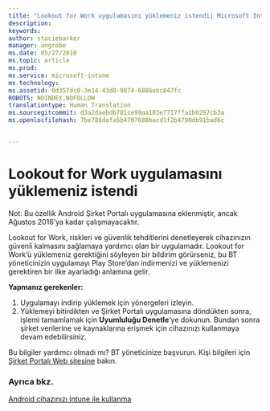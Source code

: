 ```yaml
---
title: "Lookout for Work uygulamasını yüklemeniz istendi| Microsoft Intune"
description: 
keywords: 
author: staciebarker
manager: angrobe
ms.date: 05/27/2016
ms.topic: article
ms.prod: 
ms.service: microsoft-intune
ms.technology: 
ms.assetid: 0d357dc0-3e14-43d0-9874-6886ebc847fc
ROBOTS: NOINDEX,NOFOLLOW
translationtype: Human Translation
ms.sourcegitcommit: d3a2daebdb781ce99aa103e7717ffa1b0297cb3a
ms.openlocfilehash: 7be786dafa5b4707688bacd1f2b4790db91bad6c


---
```


# Lookout for Work uygulamasını yüklemeniz istendi
Not: Bu özellik Android Şirket Portalı uygulamasına eklenmiştir, ancak Ağustos 2016’ya kadar çalışmayacaktır.

Lookout for Work, riskleri ve güvenlik tehditlerini denetleyerek cihazınızın güvenli kalmasını sağlamaya yardımcı olan bir uygulamadır. Lookout for Work’ü yüklemeniz gerektiğini söyleyen bir bildirim görürseniz, bu BT yöneticinizin uygulamayı Play Store’dan indirmenizi ve yüklemenizi gerektiren bir ilke ayarladığı anlamına gelir.

**Yapmanız gerekenler:**

1.  Uygulamayı indirip yüklemek için yönergeleri izleyin.
2.  Yüklemeyi bitirdikten ve Şirket Portalı uygulamasına döndükten sonra, işlemi tamamlamak için **Uyumluluğu Denetle**’ye dokunun. Bundan sonra şirket verilerine ve kaynaklarına erişmek için cihazınızı kullanmaya devam edebilirsiniz.

Bu bilgiler yardımcı olmadı mı? BT yöneticinize başvurun. Kişi bilgileri için [Şirket Portalı Web sitesine](http://portal.manage.microsoft.com) bakın.

### Ayrıca bkz.
[Android cihazınızı Intune ile kullanma](using-your-android-device-with-intune.md)



<!--HONumber=Aug16_HO4-->


